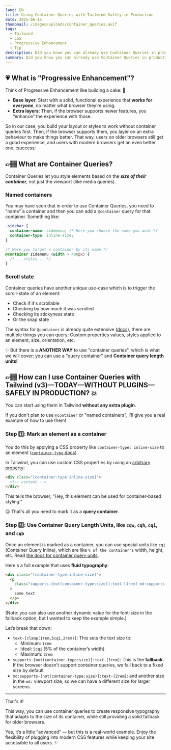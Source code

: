```yaml
---
lang: EN
title: Using Container Queries with Tailwind Safely in Production
date: 2025-06-15
thumbnail: /images/uploads/container_queries.avif
tags:
  - Tailwind
  - CSS
  - Progressive Enhancement
  - Tip
description: Did you know you can already use Container Queries in production today? Little catch — as long as you do it with a "Progressive Enhancement" approach! I'm going to share with you a real-world example to allow you to use container queries to build responsive typography, with progressive enhancement in mind.
summary: Did you know you can already use Container Queries in production today? Little catch — as long as you do it with a "Progressive Enhancement" approach! I'm going to share with you a real-world example to allow you to use container queries to build responsive typography, with progressive enhancement in mind.
---
```


## :heartpulse: What is "Progressive Enhancement"?

Think of Progressive Enhancement like building a cake: 🍰

- **Base layer**: Start with a solid, functional experience that **works for _everyone_**, no matter what browser they’re using.
- **Extra layers**: Then, if the browser supports newer features, you “enhance” the experience with those.

So in our case, you build your layout or styles to work without container queries first. Then, if the browser supports them, you layer on an extra behaviour to make things better. That way, users on older browsers still get a good experience, and users with modern browsers get an even better one. :success:

## 👉🏽 What are Container Queries?

Container Queries let you style elements based on the **_size of their container_**, not just the viewport (like media queries).

### Named containers

You may have seen that in order to use Container Queries, you need to "name" a container and then you can add a `@container` query for that container. Something like:

```css
.sidebar {
  container-name: sidemenu; /* Here you choose the name you want */
  container-type: inline-size;
}

/* Here you target a container by its name */
@container sidemenu (width > 400px) {
  /* ...styles... */
}
```

### Scroll state

Container queries have another unique use-case which is to trigger the scroll-state of an element:

- Check if it's scrollable
- Checking by how much it was scrolled
- Checking its stickyness state
- Or the snap state

The syntax for `@container` is already quite extensive ([docs](https://developer.mozilla.org/en-US/docs/Web/CSS/@container)), there are multiple things you can query: Custom properties values, styles applied to an element, size, orientation, etc.

✨ But there is a **ANOTHER WAY** to use "container queries", which is what we will cover: you can use a "query container" and **Container query length units**!

## 👉🏽 How can I use Container Queries with Tailwind (v3)—TODAY—WITHOUT PLUGINS—SAFELY IN PRODUCTION? 💥

You can start using them in Tailwind **without any extra plugin**.

If you don't plan to use `@container` or "named containers", I'll give you a real example of how to use them!

### Step 1️⃣: Mark an element as a container

You do this by applying a CSS property like `container-type: inline-size` to an element ([`container-type` docs](https://developer.mozilla.org/en-US/docs/Web/CSS/container-type)).

In Tailwind, you can use custom CSS properties by using an [arbitrary property](https://v3.tailwindcss.com/docs/adding-custom-styles#arbitrary-properties):

```html
<div class="[container-type:inline-size]">
  <!-- content -->
</div>
```

This tells the browser, "Hey, this element can be used for container-based styling."

😌 That's all you need to mark it as a **query container**.

### Step 2️⃣: Use Container Query Length Units, like `cqw`, `cqh`, `cqi`, and `cqb`

Once an element is marked as a container, you can use special units like `cqi` (Container Query Inline), which are like `% of the container's` width, height, etc. Read [the docs for container query units](https://developer.mozilla.org/en-US/docs/Web/CSS/CSS_containment/Container_queries#container_query_length_units).

Here's a full example that uses **fluid typography**:

```html
<div class="[container-type:inline-size]">
  <p
    class="supports-[not(container-type:size)]:text-[1rem] md:supports-[not(container-type:size)]:text-[2rem] text-[clamp(1rem,5cqi,2rem)]"
  >
    some text
  </p>
</div>
```

(Note: you can also use another dynamic value for the font-size in the fallback option, but I wanted to keep the example simple.)

Let’s break that down:

- `text-[clamp(1rem,5cqi,2rem)]`: This sets the text size to:
  - Minimum: `1rem`
  - Ideal: `5cqi` (5% of the container’s width)
  - Maximum: `2rem`
- `supports-[not(container-type:size)]:text-[1rem]`: This is the **fallback**. If the browser doesn’t support container queries, we fall back to a fixed size by default
- `md:supports-[not(container-type:size)]:text-[2rem]`: and another size in the `md:` viewport size, so we can have a different size for larger screens.

---

That's it!

This way, you can use container queries to create responsive typography that adapts to the size of its container, while still providing a solid fallback for older browsers.

Yes, it’s a little "advanced" — but this is a real-world example. Enjoy the flexibility of plugging into modern CSS features while keeping your site accessible to all users. ✨
